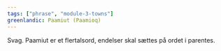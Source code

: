 ```yaml
---
tags: ["phrase", "module-3-towns"]
greenlandic: Paamiut (Paamioq)
---
```

Svag. Paamiut er et flertalsord, endelser skal sættes på ordet i parentes.